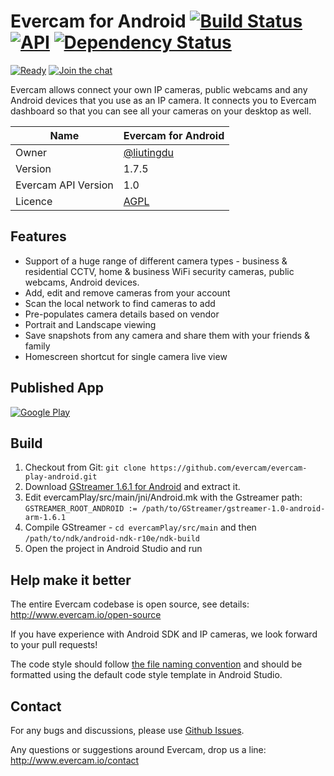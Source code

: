 # Evercam for Android [![Build Status][travis-image]][travis-url] [![API][api-image]][api-url] [![Dependency Status][dependency-status-image]][dependency-status-url]  
[![Ready][waffle-image]][waffle-url] [![Join the chat][gitter-image]][gitter-url]

Evercam allows connect your own IP cameras, public webcams and any Android devices that you use as an IP camera. It connects you to Evercam dashboard so that you can see all your cameras on your desktop as well. 

| Name   | Evercam for Android|
| --- | --- |
| Owner   | [@liutingdu](https://github.com/liutingdu)   |
| Version  | 1.7.5 |
| Evercam API Version  | 1.0  |
| Licence | [AGPL](https://tldrlegal.com/license/gnu-affero-general-public-license-v3-%28agpl-3.0%29) |

## Features

* Support of a huge range of different camera types - business & residential CCTV, home & business WiFi security cameras, public webcams, Android devices.
* Add, edit and remove cameras from your account
* Scan the local network to find cameras to add
* Pre-populates camera details based on vendor
* Portrait and Landscape viewing
* Save snapshots from any camera and share them with your friends & family 
* Homescreen shortcut for single camera live view

## Published App
[![Google Play](http://developer.android.com/images/brand/en_generic_rgb_wo_45.png)](https://play.google.com/store/apps/details?id=io.evercam.androidapp&hl=en)

## Build

1. Checkout from Git:
    ```git clone https://github.com/evercam/evercam-play-android.git```
2. Download [GStreamer 1.6.1 for Android](http://gstreamer.freedesktop.org/data/pkg/android/1.6.1/gstreamer-1.0-android-arm-1.6.1.tar.bz2) and extract it.
3. Edit evercamPlay/src/main/jni/Android.mk with the Gstreamer path: ```GSTREAMER_ROOT_ANDROID := /path/to/GStreamer/gstreamer-1.0-android-arm-1.6.1```
4. Compile GStreamer - ```cd evercamPlay/src/main``` and then ```/path/to/ndk/android-ndk-r10e/ndk-build```
5. Open the project in Android Studio and run

## Help make it better

The entire Evercam codebase is open source, see details: http://www.evercam.io/open-source

If you have experience with Android SDK and IP cameras, we look forward to your pull requests!

The code style should follow [the file naming convention](https://github.com/ribot/android-guidelines/blob/master/project_and_code_guidelines.md) and should be formatted using the default code style template in Android Studio.

## Contact

For any bugs and discussions, please use [Github Issues](https://github.com/evercam/evercam-play-android/issues).

Any questions or suggestions around Evercam, drop us a line: http://www.evercam.io/contact

[gitter-url]: https://gitter.im/evercam/evercam-play-android?utm_source=badge&utm_medium=badge&utm_campaign=pr-badge&utm_content=badge
[gitter-image]: https://badges.gitter.im/Join%20Chat.svg

[waffle-url]: https://waffle.io/evercam/evercam-play-android
[waffle-image]: https://badge.waffle.io/evercam/evercam-play-android.png?label=ready&title=Ready

[travis-url]: https://travis-ci.org/evercam/evercam-play-android
[travis-image]: https://travis-ci.org/evercam/evercam-play-android.svg?branch=master

[api-url]: https://android-arsenal.com/api?level=14
[api-image]: https://img.shields.io/badge/API-14%2B-blue.svg?style=flat

[dependency-status-url]: https://www.versioneye.com/user/projects/56701f3210799700300001c3
[dependency-status-image]: https://www.versioneye.com/user/projects/56701f3210799700300001c3/badge.svg
